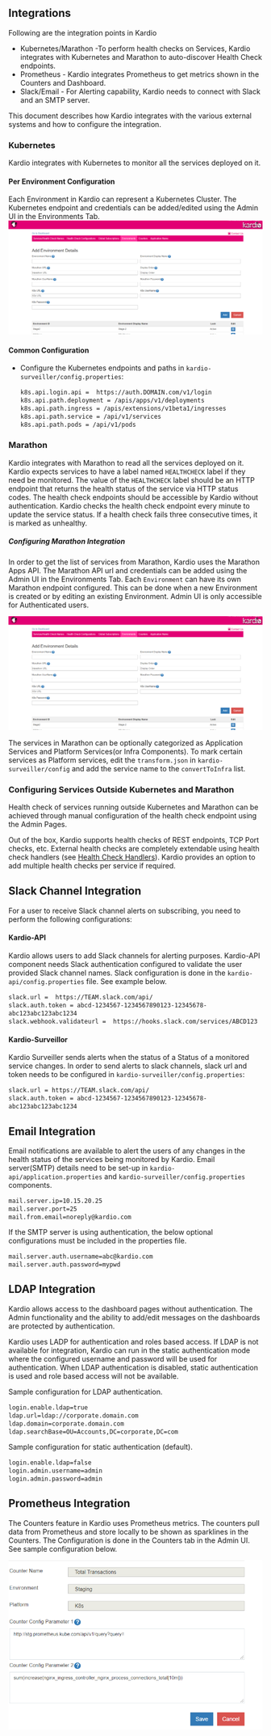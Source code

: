 

## Integrations
Following are the integration points in Kardio
- Kubernetes/Marathon -To perform health checks on Services, Kardio
   integrates with Kubernetes and Marathon to auto-discover Health Check
   endpoints.  
- Prometheus - Kardio integrates Prometheus to get metrics
   shown in the Counters and Dashboard.  
- Slack/Email - For Alerting capability, Kardio needs to connect with Slack and an SMTP server.

This document describes how Kardio integrates with the various external systems and how to configure the integration.

### Kubernetes

Kardio integrates with Kubernetes to monitor all the services deployed on it.

#### Per Environment Configuration

Each Environment in Kardio can represent a Kubernetes Cluster. The Kubernetes endpoint and credentials can be added/edited using the Admin UI in the Environments Tab. 
![Add new Environment](./images/admin-addenv.png)

#### Common Configuration

-   Configure the Kubernetes endpoints and paths in `kardio-surveiller/config.properties`:  

		k8s.api.login.api =  https://auth.DOMAIN.com/v1/login 
		k8s.api.path.deployment = /apis/apps/v1/deployments 
		k8s.api.path.ingress = /apis/extensions/v1beta1/ingresses 
		k8s.api.path.service = /api/v1/services 
		k8s.api.path.pods = /api/v1/pods

### Marathon

Kardio integrates with Marathon to read all the services deployed on it. Kardio expects services to have a label named `HEALTHCHECK` label if they need be monitored. The value of the `HEALTHCHECK` label should be an HTTP endpoint that returns the health status of the service via HTTP status codes. The health check endpoints should be accessible by Kardio without authentication. Kardio checks the health check endpoint every minute to update the service status. If a health check fails three consecutive times, it is marked as unhealthy.

##### Configuring Marathon Integration

In order to get the list of services from Marathon, Kardio uses the Marathon Apps API. The Marathon API url and credentials can be added using the Admin UI in the Environments Tab. Each `Environment` can have its own Marathon endpoint configured. This can be done when a new Environment is created or by editing an existing Environment. Admin UI is only accessible for Authenticated users. 

![Add new Environment](./images/admin-addenv.png)

The services in Marathon can be optionally categorized as Application Services and Platform Services(or Infra Components). To mark certain services as Platform services, edit the `transform.json` in `kardio-surveiller/config` and add the service name to the `convertToInfra` list.

### Configuring Services Outside Kubernetes and Marathon

Health check of services running outside Kubernetes and Marathon can be achieved through manual configuration of the health check endpoint using the Admin Pages.

Out of the box, Kardio supports health checks of REST endpoints, TCP Port checks, etc. External health checks are completely extendable using health check handlers (see  [Health Check Handlers](./setup.md#health-check-handler)). Kardio provides an option to add multiple health checks per service if required.

## Slack Channel Integration

For a user to receive Slack channel alerts on subscribing, you need to perform the following configurations:

#### Kardio-API 
Kardio allows users to add Slack channels for alerting purposes. Kardio-API component needs Slack authentication configured to validate the user provided Slack channel names.
Slack configuration is done in the  `kardio-api/config.properties` file. See example below.
      
    slack.url =  https://TEAM.slack.com/api/
    slack.auth.token = abcd-1234567-1234567890123-12345678-abc123abc123abc1234  
    slack.webhook.validateurl =  https://hooks.slack.com/services/ABCD123  
      
     
    
#### Kardio-Surveillor
Kardio Surveiller sends alerts when the status of a Status of a monitored service changes. In order to send alerts to slack channels, slack url and token needs to be configured in `kardio-surveiller/config.properties`:  
      
    slack.url = https://TEAM.slack.com/api/
    slack.auth.token = abcd-1234567-1234567890123-12345678-abc123abc123abc1234  

## Email Integration
Email notifications are available to alert the users of any changes in the health status of the services being monitored by Kardio. Email server(SMTP) details need to be set-up in `kardio-api/application.properties` and `kardio-surveiller/config.properties` components.

	mail.server.ip=10.15.20.25
	mail.server.port=25
	mail.from.email=noreply@kardio.com

If the SMTP server is using authentication, the below optional configurations must be included in the properties file.

	mail.server.auth.username=abc@kardio.com
	mail.server.auth.password=mypwd

##  LDAP Integration
Kardio allows access to the dashboard pages without authentication. The Admin functionality and the ability to add/edit messages on the dashboards are protected by authentication.

Kardio uses LADP for authentication and roles based access. If LDAP is not available for integration, Kardio can run in the static authentication mode where the configured username and password will be used for authentication. When LDAP authentication is disabled, static authentication is used and role based access will not be available.

Sample configuration for LDAP authentication.

	login.enable.ldap=true
	ldap.url=ldap://corporate.domain.com
	ldap.domain=corporate.domain.com
	ldap.searchBase=OU=Accounts,DC=corporate,DC=com

Sample configuration for static authentication (default).

	login.enable.ldap=false
	login.admin.username=admin
	login.admin.password=admin

## Prometheus Integration

The Counters feature in Kardio uses Prometheus metrics. The counters pull data from Prometheus and store locally to be shown as sparklines in the Counters. The Configuration is done in the Counters tab in the Admin UI. See sample configuration below.

![Counter Config](./images/counter-config.png)

